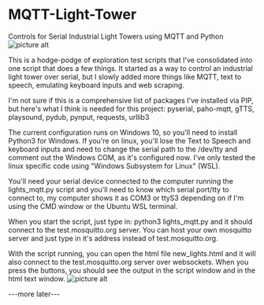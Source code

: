 # MQTT-Light-Tower
Controls for Serial Industrial Light Towers using MQTT and Python
![picture alt](https://xenophod.net/images/20191105_144926_1.gif "Animated gif")


This is a hodge-podge of exploration test scripts that I've consolidated into one script that does a few things.
It started as a way to control an industrial light tower over serial, but I slowly added more things like MQTT, text to speech, emulating keyboard inputs and web scraping.

I'm not sure if this is a comprehensive list of packages I've installed via PIP, but here's what I think is needed for this project:
pyserial, 
paho-mqtt, 
gTTS, 
playsound, 
pydub, 
pynput, 
requests, 
urllib3

The current configuration runs on Windows 10, so you'll need to install Python3 for Windows. If you're on linux, you'll lose the Text to Speech and keyboard inputs and need to change the serial path to the /dev/tty and comment out the Windows COM, as it's configured now. I've only tested the linux specific code using "Windows Subsystem for Linux" (WSL).

You'll need your serial device connected to the computer running the lights_mqtt.py script and you'll need to know which serial port/tty to connect to, my computer shows it as COM3 or ttyS3 depending on if I'm using the CMD window or the Ubuntu WSL terminal.

When you start the script, just type in:  python3 lights_mqtt.py  and it should connect to the test.mosquitto.org server. You can host your own mosquitto server and just type in it's address instead of test.mosquitto.org.

With the script running, you can open the html file new_lights.html and it will also connect to the test.mosquitto.org server over websockets. When you press the buttons, you should see the output in the script window and in the html text window.
![picture alt](https://xenophod.net/images/2019-11-05_14-54-47.png "html control panel")




---more later---
